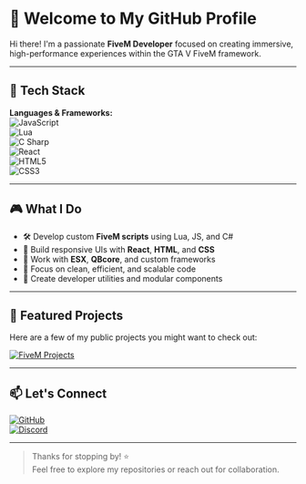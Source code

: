 # 👋 Welcome to My GitHub Profile

Hi there! I'm a passionate **FiveM Developer** focused on creating immersive, high-performance experiences within the GTA V FiveM framework.

---

## 🧰 Tech Stack

**Languages & Frameworks:**  
![JavaScript](https://img.shields.io/badge/-JavaScript-black?style=flat-square&logo=javascript)  
![Lua](https://img.shields.io/badge/-Lua-blue?style=flat-square&logo=lua)  
![C Sharp](https://img.shields.io/badge/-C%23-239120?style=flat-square&logo=c-sharp&logoColor=white)  
![React](https://img.shields.io/badge/-React-61DAFB?style=flat-square&logo=react&logoColor=black)  
![HTML5](https://img.shields.io/badge/-HTML5-E34F26?style=flat-square&logo=html5&logoColor=white)  
![CSS3](https://img.shields.io/badge/-CSS3-1572B6?style=flat-square&logo=css3)

---

## 🎮 What I Do

- 🛠️ Develop custom **FiveM scripts** using Lua, JS, and C#  
- 🎨 Build responsive UIs with **React**, **HTML**, and **CSS**  
- 🔧 Work with **ESX**, **QBcore**, and custom frameworks  
- 🧠 Focus on clean, efficient, and scalable code  
- 🧩 Create developer utilities and modular components  

---

## 📌 Featured Projects

Here are a few of my public projects you might want to check out:

[![FiveM Projects](https://img.shields.io/badge/-FiveM%20Scripts-blue?style=for-the-badge&logo=fivem)](https://github.com/Shiny5m?tab=repositories&q=fivem&type=source)  

---

## 📫 Let's Connect

[![GitHub](https://img.shields.io/badge/-GitHub-181717?style=flat-square&logo=github)](https://github.com/Shiny5m)  
[![Discord](https://img.shields.io/badge/-Discord-5865F2?style=flat-square&logo=discord&logoColor=white)](https://discordapp.com/users/1333895092372508694)  

---

> Thanks for stopping by! ⭐  
> Feel free to explore my repositories or reach out for collaboration.

